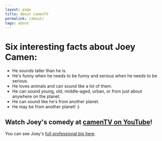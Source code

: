 ```yaml
---
layout: page
title: About CamenTV
permalink: /about/
tags: about
---
```


# Six interesting facts about Joey Camen:

* He sounds taller than he is.
* He's funny when he needs to be funny and serious when he needs to be serious.
* He loves animals and can sound like a lot of them.
* He can sound young, old, middle-aged, urban, or from just about anywhere on the planet.
* He can sound like he's from another planet.
* He may be from another planet! :)

## Watch Joey's comedy at [camenTV on YouTube](https://www.youtube.com/channel/UC9NhO5pUIptr-8m0VRvZPag)!

You can see Joey's <a href="http://www.voicecomic.com/bio.shtml">full professional bio here</a>.
